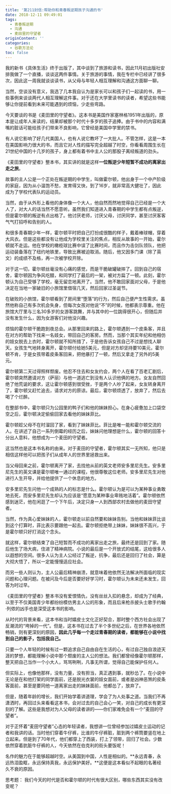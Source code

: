 ```yaml
---
title: '第211封信:帮助你和青春叛逆期孩子沟通的书'
date: 2018-12-11 09:49:01
tags:
  - 青春叛逆期
  - 沟通
  - 麦田里的守望者
originContent: ''
categories:
  - 谷歌方法论
toc: false
---
```

我的新书《具体生活》终于出版了，其中谈到了旅游和读书，因此11月初出版社安排我做了一个直播，谈谈这两件事情。关于旅游的事情，我在专栏中已经讲了很多次，因此这一周我就谈谈读书，从父母与年轻人相互理解和沟通这方面聊一聊。

当然，空谈没有意义，我选了几本我自认为是家长可以和孩子们一起读的书，用一些事例来谈谈两代人相互理解这件事。对于还在大学里读书的读者，希望这些书能够让你提前看到未来可能遇到的烦恼，少走些弯路。

今天要谈的书是《麦田里的守望者》。这本书是美国作家塞林格1951年出版的，原本是让成年人来读的，结果却被那个时代十多岁的孩子追捧。由于书中的内容和满嘴的脏话可能给孩子们带来不良影响，它曾经是美国中学里的禁书。

有人说它影响了好几代美国人，也有人说它教坏了一大批人。不管怎样，这是一本在美国影响力很大的书，而且它对人性的描写完全超越了时空，你看看周围生长在21世纪中国的十几岁的孩子，身上都有着书中主人公的那股子离经叛道的劲头。<escape><!-- more --></escape>

《麦田里的守望者》整本书，其实讲的就是这样**一位叛逆少年短暂不成功的离家出走之旅**。

故事的主人公是一个正处在叛逆期的中学生，叫做霍尔顿，他出身于一个中产阶级的家庭，因为从小温饱不愁，发育得又快，到了16岁，就非常高大健壮了，因此成为了学校代表队的运动员。

当然，由于从外形上看他的身体像一个大人，他自然而然地觉得自己已经是一个大人了，对大人的话当然不愿意听。虽然我们知道进入青春期的中学生都有点叛逆，但是霍尔顿的叛逆有点出格了。他讨厌老师，讨厌父母，讨厌同学，甚至讨厌客客气气打招呼和告别的人。

和很多青春期少年一样，霍尔顿平时把自己打扮成很酷的样子，戴着棒球帽，穿着大风衣。但是这些都没有让他成为学校里关注的焦点，相反从故事的一开始，霍尔顿就不走运。他在学校的橄榄球比赛中误了比赛时间，而且作为击剑队领队，他把运动装备落在了纽约地铁里，导致比赛被迫取消。随后，他又因多门课（除了英文）的成绩不及格，再一次被学校开除。

对于这一切，霍尔顿丝毫没有心痛的感觉，而是干脆破罐破摔了。回到自己的宿舍，霍尔顿因为争风吃醋，和同学打了最后的一架，被对方扁了一顿。此刻，霍尔顿认为自己受够了学校，毫无留恋地离开了。当然，他不敢回家面对父母，于是他决定在当地一家破旧的小旅馆里借宿几天，然后回家过圣诞节。

在破败的小旅馆，霍尔顿看到了房间里“堕落”的行为，然后自己便产生性需求。虽然他称自己有多次机会失身，但每次女孩对他说“不”的时候，他都表示尊重。他在旅馆大厅里与三名30多岁的女游客跳舞，并与其中的一位跳得很开心，但随后并没有发生什么，因为女游客们对他没兴趣。

烦恼的霍尔顿干脆跑到夜总会。从那里回来的路上，霍尔顿遇到一个皮条客，并且在对方的帮助下找来一名妓女，带回自己的客房。然而，当那个其实年纪和他相仿的妓女脱去上衣时，霍尔顿就不知所措了，于是他告诉女孩自己不过是想找人聊天。女孩生气地转身离开，霍尔顿付给她5美元，但是对方却坚持要10美元，霍尔顿不肯，于是女孩带着皮条客回来，把他暴打了一顿，然后又拿走了另外的5美元。

霍尔顿第二天过得照样颓废。他忍不住去和女友约会，两个人在看了百老汇剧后，霍尔顿突然邀请对方（萨丽）与他一道逃亡到没有人认识他俩的地方。女友自然回绝了他荒诞的要求，这让霍尔顿感到很受挫，于是两个人吵了起来，女友转身离开了，霍尔顿又赶忙追去，请求对方的原谅。最后，霍尔顿烦透了，放弃了，然后去喝了个烂醉。

在整部书中，霍尔顿只为公园里的鸭子们和他的妹妹担心。在身心疲惫加上口袋空空之后，霍尔顿决定偷偷回家去看他的妹妹菲比。

霍尔顿趁父母不在时溜回了家，看到了妹妹菲比。菲比是唯一能和霍尔顿交流的人。在讲述了自己一系列倒霉的经历之后，妹妹问他理想是什么，霍尔顿的回答十分出人意料，他想成为一个麦田的守望者。

这当然也是这本书名称的由来。对于麦田的守望者，霍尔顿其实一无所知，他只是相信这样他可以把孩子们从成年人的世界里拯救出来。

当父母回来之前，霍尔顿离开了家，去找他从前的英文老师安多里尼先生。安多里尼先生的英文课是霍尔顿唯一通过的课程，他很尊敬这位老师。安多里尼先生对他进行人生开导，并给他提供了一个休息的地方。

安多里尼先生问他一个成熟的人的标志是什么。霍尔顿认为是可以为某种事业勇敢地去死，而安多里尼先生却认为应该是“愿意为某种事业卑贱地活着”。霍尔顿依然感到迷茫，他在闲逛了一个下午后，决定只身一人到西部农村去做他的麦田守望者。

当然，作为真心爱妹妹的人，霍尔顿走以前自然要和妹妹告别。当他和妹妹菲比谈到这个打算时，菲比表示要跟他一起去。霍尔顿拒绝带上妹妹，妹妹很不高兴，于是霍尔顿只好打消这个念头。

就这样，霍尔顿结束了自己短暂而不成功的离家出走之旅，最终还是回到了家。随后他生了场大病，住进了精神病院。小说的最后是一个开放式的结尾，这给很多人以遐想的空间。很多人认为主人公经过了叛逆，抗争，最后还是回归了社会，算是大彻大悟了，所以一定能慢慢适应社会。

而另一些人则认为，主人公最后精神崩溃，就意味着他依然无法解决所面临的现实问题和心理问题。在被问及今后是否要好好学习时，霍尔顿认为未来还未发生，回答为时过早。

《麦田里的守望者》整本书没有爱恨情仇，没有丝丝入扣的悬念，却成为了经典，以至于不仅美国青少年都纷纷模仿男主人公的形象，而且后来枪杀披头士歌手约翰·列侬的凶手也是深受这本书的影响。

从时代的背景来看，这本书和当时嬉皮士文化正好契合，那时整个西方社会出现了反潮流的“垮掉的一代”。但是，这本书在过去了半个多世纪之后，在世界各地依然畅销，则有更深刻的原因，**因此几乎每一个走过青春期的读者，都能够在小说中找到自己的影子，包括我自己。**

只要一个人年轻的时候有过一颗追求自己自由自在生活的心，有过自己独自浪迹天涯的梦想，都能理解小说中那个颓废的主人公的想法。我们都曾经像霍尔顿那样，整天把自己当作一个小大人，骂骂咧咧，凡事无所谓，觉得自己能保护任何人。

但实际上，也像他那样，没有力量，没有担当，真正遇到事，就秒怂了。在小说中无论是在和他打架的同学面前，还是脱光衣裳的妓女面前，或者是凶神恶煞的皮条客面前，甚至是要同他一道离家出走的妹妹面前，他都怂了，放弃了。

但是，随着年龄的增长，我们开始学着讲道理，学会了为人处事之道。当我们不再潇洒时，再回过头来看看这本书，会对过去的自己会心一笑，对自己的成长有更深刻的了解。这些是我想对为人父母的读者讲的——你们家难免会有一个“麦田的守望者”。

对于正怀着“麦田守望者”心态的年轻读者，我想讲一位曾经参加过嬉皮士运动的记者和我讲的话。当时他们穿着牛仔裤，比谁的牛仔裤脏，脏到两个裤筒要竖在地上立起来。但是到了70年代，他们都穿上了西装，打上了领带，回归了社会。少数依然穿着肮脏牛仔裤的人，今天依然在伯克利的街头要饭呢！

名作的魅力在于能够超越时空。从美国到中国，人性是相似的。**永远青春，永远热泪盈眶，永远保持真我，永远保护美好。**这便是这本看似不起眼的名著经久不衰的原因。

思考题：
我们今天的时代是否和霍尔顿的时代有很大区别，哪些东西其实没有改变呢？